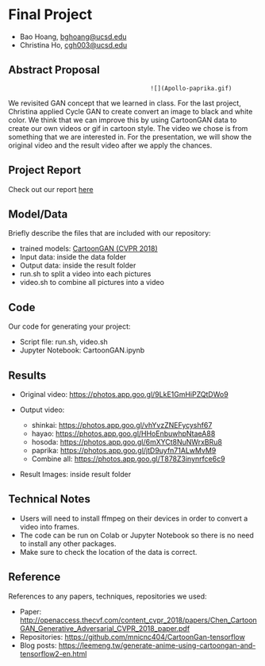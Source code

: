 # Final Project

- Bao Hoang, bghoang@ucsd.edu
- Christina Ho, cgh003@ucsd.edu

## Abstract Proposal
                                            ![](Apollo-paprika.gif)

We revisited GAN concept that we learned in class. For the last project, Christina applied Cycle GAN to create convert an image to black and white color. We think that we can improve this by using CartoonGAN data to create our own videos or gif in cartoon style. The video we chose is from something that we are interested in. For the presentation, we will show the original video and the result video after we apply the chances.

## Project Report

Check out our report [here](https://docs.google.com/document/d/1D8AJgdcwLGdO_kYwHW0fsYsd_ovtDYRDgn7zMnhWW9k/edit?usp=sharing)

## Model/Data

Briefly describe the files that are included with our repository:

- trained models: [CartoonGAN (CVPR 2018)](http://openaccess.thecvf.com/content_cvpr_2018/papers/Chen_CartoonGAN_Generative_Adversarial_CVPR_2018_paper.pdf)
- Input data: inside the data folder
- Output data: inside the result folder
- run.sh to split a video into each pictures
- video.sh to combine all pictures into a video

## Code

Our code for generating your project:

- Script file: run.sh, video.sh
- Jupyter Notebook: CartoonGAN.ipynb

## Results

- Original video: https://photos.app.goo.gl/9LkE1GmHiPZQtDWo9
- Output video:

  - shinkai: https://photos.app.goo.gl/vhYvzZNEFycyshf67
  - hayao: https://photos.app.goo.gl/HHoEnbuwhpNtaeA88
  - hosoda: https://photos.app.goo.gl/6mXYCt8NuNWrxBRu8
  - paprika: https://photos.app.goo.gl/jtD9uyfn71ALwMvM9
  - Combine all: https://photos.app.goo.gl/T878Z3inynrfce6c9

- Result Images: inside result folder

## Technical Notes

- Users will need to install ffmpeg on their devices in order to convert a video into frames.
- The code can be run on Colab or Jupyter Notebook so there is no need to install any other packages.
- Make sure to check the location of the data is correct.

## Reference

References to any papers, techniques, repositories we used:

- Paper: http://openaccess.thecvf.com/content_cvpr_2018/papers/Chen_CartoonGAN_Generative_Adversarial_CVPR_2018_paper.pdf
- Repositories: https://github.com/mnicnc404/CartoonGan-tensorflow
- Blog posts: https://leemeng.tw/generate-anime-using-cartoongan-and-tensorflow2-en.html
